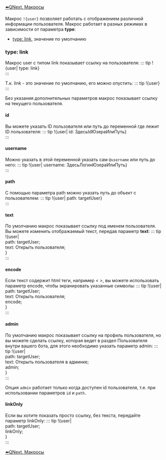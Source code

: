 
[⬅️QNext. Макросы](/docs-test/ph/QNext-Macroses-12-22)



Макрос `!{user}` позволяет работать с отображением различной информации пользователя. Макрос работает в разных режимах в зависимости от параметра **type**:
* [type: link](#type:-link), значение по умолчанию


### type: link

Макрос user с типом link показывает ссылку на пользователя:
::: tip
!{user| type: link}<br>
:::

Т.к. link - это значение по умолчанию, его можно опустить:
::: tip
!{user}<br>
:::

Без указания дополнительных параметров макрос показывает ссылку на текущего пользователя.
#### id

Вы можете указать ID пользователя или путь до переменной где лежит ID пользователя:
::: tip
!{user| id: ЗдесьIdЮзераИлиПуть}<br>
:::
#### username

Можно указать в этой переменной указать сам `@username`  или путь до него:
::: tip
!{user| username: ЗдесьЛогинЮзераИлиПуть}<br>
:::
#### path

С помощью параметра path можно указать путь до объект с пользователем:
::: tip
!{user| path: targetUser}<br>
:::
#### text

По умолчанию макрос показывает ссылку под именем пользователя. Вы можете изменить отображаемый текст, передав параметр **text**:
::: tip
!{user|<br>  path: targetUser;<br>  text: Открыть пользователя;<br>}<br>
:::
#### encode

Если текст содержит html теги, например < >, вы можете использовать параметр encode, чтобы экранировать указанные символы:
::: tip
!{user|<br>  path: targetUser;<br>  text: Открыть пользователя;<br>  encode; <br>}<br>
:::


#### admin

По умолчанию макрос показывает ссылку на профиль пользователя, но вы можете сделать ссылку, которая ведет в раздел Пользователя внутри вашего бота, для этого необходимо указать параметр admin:
::: tip
!{user|<br>  path: targetUser;<br>  text: Открыть пользователя в админке;<br>  admin;<br>}<br>
:::

Опция `admin` работает только когда доступен id пользователя, т.е. при использовании параметров `id` и `path.`
#### linkOnly

Если вы хотите показать просто ссылку, без текста, передайте параметр linkOnly:
::: tip
!{user|<br>  path: targetUser;<br>  linkOnly;<br>}<br>
:::



[⬅️QNext. Макросы](/docs-test/ph/QNext-Macroses-12-22)